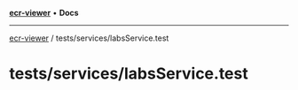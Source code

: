 [**ecr-viewer**](../../../README.md) • **Docs**

***

[ecr-viewer](../../../README.md) / tests/services/labsService.test

# tests/services/labsService.test
